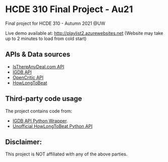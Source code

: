 # HCDE 310 Final Project - Au21

Final project for HCDE 310 - Autumn 2021 @UW

Live demo available at:
http://playlist2.azurewebsites.net
(Website may take up to 2 minutes to load from cold start)

## APIs & Data sources

- [IsThereAnyDeal.com API](https://itad.docs.apiary.io/#)
- [IGDB API](https://www.igdb.com/api)
- [OpenCritic API](https://app.swaggerhub.com/apis-docs/OpenCritic/OpenCritic-API/0.1.0#/Search/searchGames)
- [HowLongToBeat](https://howlongtobeat.com/)

## Third-party code usage

The project contains code from:
- [IGDB API Python Wrapper](https://github.com/twitchtv/igdb-api-python).
- [Unofficial HowLongToBeat Python API](https://github.com/JaeguKim/HowLongToBeat-Python-API)

## Disclaimer:

This project is NOT affiliated with any of the above parties.  
